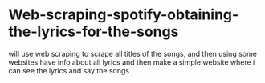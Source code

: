 # Web-scraping-spotify-obtaining-the-lyrics-for-the-songs
will use web scraping to scrape all titles of the songs, and then using some websites have info about all lyrics and then make a simple website where i can see the lyrics and say the songs
